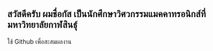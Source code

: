 ## สวัสดีครับ ผมชื่อกัส เป็นนักศึกษาวิศวกรรมแมคคาทรอนิกส์ที่มหาวิทยาลัยกาฬสินธุ์
ใช้ Github เพื่อสะสมผลงาน

<!--
**Azsug0x00/Azsug0x00** is a ✨ _special_ ✨ repository because its `README.md` (this file) appears on your GitHub profile.

Here are some ideas to get you started:

- 🔭 I’m currently working on ...
- 🌱 I’m currently learning ...
- 👯 I’m looking to collaborate on ...
- 🤔 I’m looking for help with ...
- 💬 Ask me about ...
- 📫 How to reach me: ...
- 😄 Pronouns: ...
- ⚡ Fun fact: ...
-->
